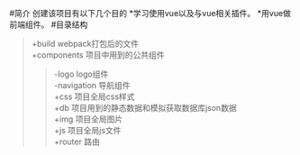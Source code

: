 #简介
创建该项目有以下几个目的
*学习使用vue以及与vue相关插件。
*用vue做前端组件。
#目录结构
> +build	webpack打包后的文件  
> +components	项目中用到的公共组件  
>> -logo	logo组件  
>> -navigation	导航组件  
> +css	项目全局css样式  
> +db	项目用到的静态数据和模拟获取数据库json数据  
> +img	项目全局图片  
> +js	项目全局js文件  
> +router	路由  